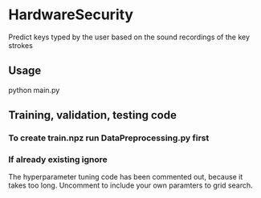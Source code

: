# HardwareSecurity
Predict keys typed by the user based on the sound recordings of the key strokes

## Usage
python main.py

## Training, validation, testing code
### To create train.npz run DataPreprocessing.py first 
### If already existing ignore

The hyperparameter tuning code has been commented out, because it takes too long.
Uncomment to include your own paramters to grid search.
